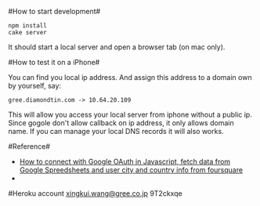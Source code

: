 #How to start development#

    npm install
    cake server
    
It should start a local server and open a browser tab (on mac only).

#How to test it on a iPhone#

You can find you local ip address. And assign this address to a domain own by yourself, say:

    gree.diamondtin.com -> 10.64.20.109

This will allow you access your local server from iphone without a public ip. Since gogole don't allow callback on ip address, it only allows domain name. If you can manage your local DNS records it will also works.

#Reference#

- [How to connect with Google OAuth in Javascript, fetch data from Google Spreedsheets and user city and country info from foursquare](http://confluence.dev.gree.jp/display/greedevgii/How+to+connect+with+Google+OAuth+in+Javascript%2C+fetch+data+from+Google+Spreedsheets+and+user+city+and+country+info+from+foursquare)
- []()



#Heroku account
xingkui.wang@gree.co.jp
9T2ckxqe
